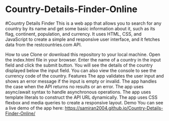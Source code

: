 # Country-Details-Finder-Online

#Country Details Finder
This is a web app that allows you to search for any country by its name and get some basic information about it, such as its flag, continent, population, and currency. It uses HTML, CSS, and JavaScript to create a simple and responsive user interface, and it fetches data from the restcountries.com API.

How to use
Clone or download this repository to your local machine.
Open the index.html file in your browser.
Enter the name of a country in the input field and click the submit button.
You will see the details of the country displayed below the input field.
You can also view the console to see the currency code of the country.
Features
The app validates the user input and shows an error message if the input is empty or invalid.
The app handles the case when the API returns no results or an error.
The app uses async/await syntax to handle asynchronous operations.
The app uses template literals to construct the API URL dynamically.
The app uses CSS flexbox and media queries to create a responsive layout.
Demo
You can see a live demo of the app here: https://samiran2004.github.io/Country-Details-Finder-Online/
